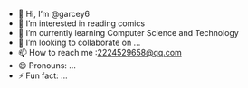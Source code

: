 - 👋 Hi, I’m @garcey6
- 👀 I’m interested in reading comics
- 🌱 I’m currently learning Computer Science and Technology
- 💞️ I’m looking to collaborate on ...
- 📫 How to reach me :2224529658@qq.com
- 😄 Pronouns: ...
- ⚡ Fun fact: ...

<!---
garcey6/garcey6 is a ✨ special ✨ repository because its `README.md` (this file) appears on your GitHub profile.
You can click the Preview link to take a look at your changes.
--->
